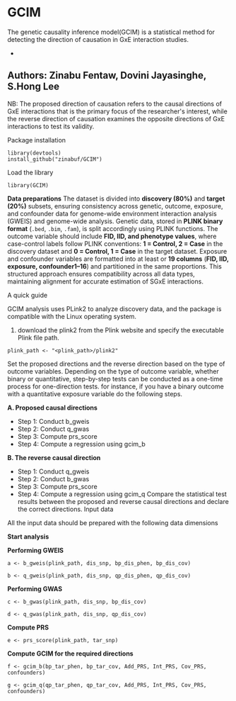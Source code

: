 # GCIM
The genetic causality inference model(GCIM) is a statistical method for detecting the direction of causation in GxE interaction studies. 

- 
 Authors: Zinabu Fentaw, Dovini Jayasinghe, S.Hong Lee
-

NB: The proposed direction of causation refers to the causal directions of GxE interactions that is the primary focus of the researcher's interest, while the reverse direction of causation examines the opposite directions of GxE interactions to test its validity.
   
Package installation

~~~
library(devtools)
install_github("zinabuf/GCIM")
~~~

Load the library

~~~
library(GCIM)
~~~

**Data preparations**
The dataset is divided into **discovery (80%)** and **target (20%)** subsets, ensuring consistency across genetic, outcome, exposure, and confounder data for genome-wide environment interaction analysis (GWEIS) and genome-wide analysis. Genetic data, stored in **PLINK binary format** (`.bed`, `.bim`, `.fam`), is split accordingly using PLINK functions. The outcome variable should include **FID, IID, and phenotype values**, where case-control labels follow PLINK conventions: **1 = Control, 2 = Case** in the discovery dataset and **0 = Control, 1 = Case** in the target dataset. Exposure and confounder variables are formatted into at least or **19 columns** (**FID, IID, exposure, confounder1–16**) and partitioned in the same proportions. This structured approach ensures compatibility across all data types, maintaining alignment for accurate estimation of SGxE interactions.


A quick guide

GCIM analysis uses PLink2 to analyze discovery data, and the package is compatible with the Linux operating system. 
1. download the plink2 from the Plink website and specify the executable Plink file path.
   
~~~
plink_path <- "<plink_path>/plink2"
~~~

Set the proposed directions and the reverse direction based on the type of outcome variables. Depending on the type of outcome variable, whether binary or quantitative, step-by-step tests can be conducted as a one-time process for one-direction tests.
for instance, if you have a binary outcome with a quantitative exposure variable do the following steps.

**A. Proposed causal directions**

- Step 1: Conduct b_gweis
- Step 2: Conduct q_gwas
- Step 3: Compute prs_score
- Step 4: Compute a regression using gcim_b
  
**B. The reverse causal direction**

- Step 1: Conduct q_gweis
- Step 2: Conduct b_gwas
- Step 3: Compute prs_score
- Step 4: Compute a regression using gcim_q
Compare the statistical test results between the proposed and reverse causal directions and declare the correct directions.
Input data

All the input data should be prepared with the following data dimensions

**Start analysis**

**Performing GWEIS**

   ~~~
 a <- b_gweis(plink_path, dis_snp, bp_dis_phen, bp_dis_cov)
   ~~~

   ~~~
 b <- q_gweis(plink_path, dis_snp, qp_dis_phen, qp_dis_cov)
   ~~~

**Performing GWAS**

   ~~~
 c <- b_gwas(plink_path, dis_snp, bp_dis_cov)
   ~~~

   ~~~
 d <- q_gwas(plink_path, dis_snp, qp_dis_cov)
   ~~~

**Compute PRS**

   ~~~
 e <- prs_score(plink_path, tar_snp)
   ~~~

**Compute GCIM for the required directions**

   ~~~
f <- gcim_b(bp_tar_phen, bp_tar_cov, Add_PRS, Int_PRS, Cov_PRS, confounders)
   ~~~

   ~~~
g <- gcim_q(qp_tar_phen, qp_tar_cov, Add_PRS, Int_PRS, Cov_PRS, confounders)
   ~~~


